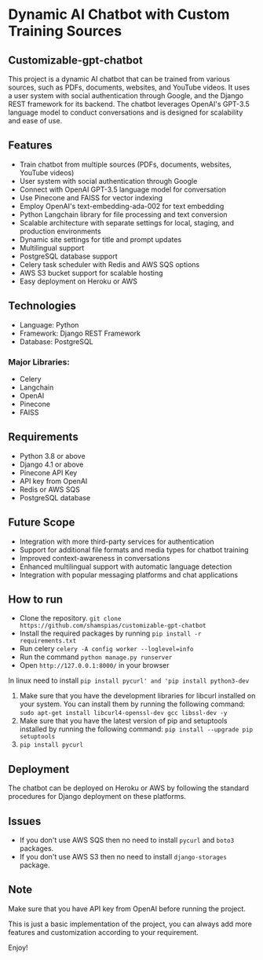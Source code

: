 # Dynamic AI Chatbot with Custom Training Sources
## Customizable-gpt-chatbot
This project is a dynamic AI chatbot that can be trained from various sources, such as PDFs, documents, websites, and YouTube videos. It uses a user system with social authentication through Google, and the Django REST framework for its backend. The chatbot leverages OpenAI's GPT-3.5 language model to conduct conversations and is designed for scalability and ease of use.

## Features
- Train chatbot from multiple sources (PDFs, documents, websites, YouTube videos)
- User system with social authentication through Google
- Connect with OpenAI GPT-3.5 language model for conversation
- Use Pinecone and FAISS for vector indexing
- Employ OpenAI's text-embedding-ada-002 for text embedding
- Python Langchain library for file processing and text conversion
- Scalable architecture with separate settings for local, staging, and production environments
- Dynamic site settings for title and prompt updates
- Multilingual support
- PostgreSQL database support
- Celery task scheduler with Redis and AWS SQS options
- AWS S3 bucket support for scalable hosting
- Easy deployment on Heroku or AWS

## Technologies
- Language: Python
- Framework: Django REST Framework
- Database: PostgreSQL

### Major Libraries:
- Celery
- Langchain 
- OpenAI
- Pinecone
- FAISS
## Requirements
- Python 3.8 or above
- Django 4.1 or above
- Pinecone API Key
- API key from OpenAI
- Redis or AWS SQS
- PostgreSQL database

## Future Scope
- Integration with more third-party services for authentication
- Support for additional file formats and media types for chatbot training
- Improved context-awareness in conversations
- Enhanced multilingual support with automatic language detection
- Integration with popular messaging platforms and chat applications

## How to run
- Clone the repository. `git clone https://github.com/shamspias/customizable-gpt-chatbot`
- Install the required packages by running `pip install -r requirements.txt`
- Run celery `celery -A config worker --loglevel=info`
- Run the command `python manage.py runserver`
- Open `http://127.0.0.1:8000/` in your browser

In linux need to install `pip install pycurl' and 'pip install python3-dev`
1. Make sure that you have the development libraries for libcurl installed on your system. You can install them by running the following command: `sudo apt-get install libcurl4-openssl-dev gcc libssl-dev -y`
2. Make sure that you have the latest version of pip and setuptools installed by running the following command: `pip install --upgrade pip setuptools`
3. `pip install pycurl`

## Deployment
The chatbot can be deployed on Heroku or AWS by following the standard procedures for Django deployment on these platforms.

## Issues
- If you don't use AWS SQS then no need to install `pycurl` and `boto3` packages.
- If you don't use AWS S3 then no need to install `django-storages` package.

## Note
Make sure that you have API key from OpenAI before running the project.

This is just a basic implementation of the project, you can always add more features and customization according to your requirement.

Enjoy!
